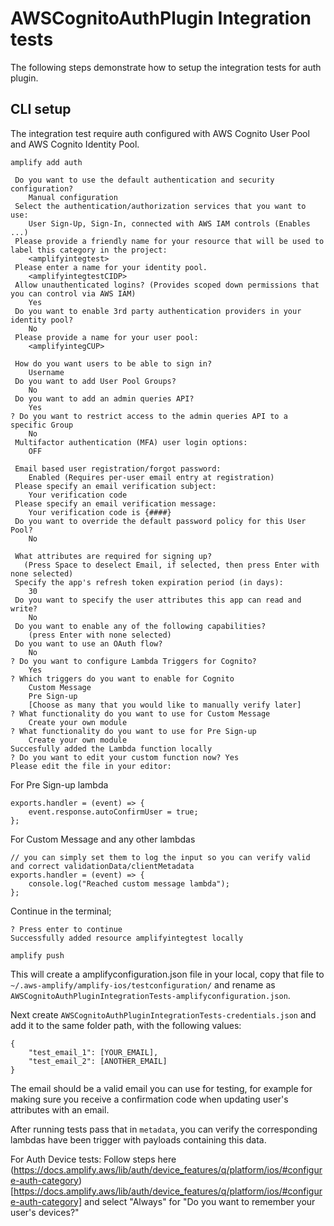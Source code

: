 #  AWSCognitoAuthPlugin Integration tests

The following steps demonstrate how to setup the integration tests for auth plugin. 

## CLI setup

The integration test require auth configured with AWS Cognito User Pool and AWS Cognito Identity Pool. 

```
amplify add auth

 Do you want to use the default authentication and security configuration? 
    Manual configuration
 Select the authentication/authorization services that you want to use: 
    User Sign-Up, Sign-In, connected with AWS IAM controls (Enables ...)
 Please provide a friendly name for your resource that will be used to label this category in the project: 
    <amplifyintegtest>
 Please enter a name for your identity pool. 
    <amplifyintegtestCIDP>
 Allow unauthenticated logins? (Provides scoped down permissions that you can control via AWS IAM) 
    Yes
 Do you want to enable 3rd party authentication providers in your identity pool? 
    No
 Please provide a name for your user pool: 
    <amplifyintegCUP>

 How do you want users to be able to sign in? 
    Username
 Do you want to add User Pool Groups? 
    No
 Do you want to add an admin queries API? 
    Yes
? Do you want to restrict access to the admin queries API to a specific Group 
    No
 Multifactor authentication (MFA) user login options: 
    OFF
 
 Email based user registration/forgot password: 
    Enabled (Requires per-user email entry at registration)
 Please specify an email verification subject: 
    Your verification code
 Please specify an email verification message: 
    Your verification code is {####}
 Do you want to override the default password policy for this User Pool? 
    No
 
 What attributes are required for signing up? 
   (Press Space to deselect Email, if selected, then press Enter with none selected)
 Specify the app's refresh token expiration period (in days): 
    30
 Do you want to specify the user attributes this app can read and write? 
    No
 Do you want to enable any of the following capabilities?
    (press Enter with none selected)
 Do you want to use an OAuth flow? 
    No
? Do you want to configure Lambda Triggers for Cognito? 
    Yes
? Which triggers do you want to enable for Cognito
    Custom Message
    Pre Sign-up
    [Choose as many that you would like to manually verify later]
? What functionality do you want to use for Custom Message
    Create your own module
? What functionality do you want to use for Pre Sign-up 
    Create your own module
Succesfully added the Lambda function locally
? Do you want to edit your custom function now? Yes
Please edit the file in your editor: 
```

For Pre Sign-up lambda

```
exports.handler = (event) => {
    event.response.autoConfirmUser = true;
};
```

For Custom Message and any other lambdas

```
// you can simply set them to log the input so you can verify valid and correct validationData/clientMetadata
exports.handler = (event) => {
    console.log("Reached custom message lambda"); 
};
```

Continue in the terminal;

```
? Press enter to continue
Successfully added resource amplifyintegtest locally

amplify push
```

This will create a amplifyconfiguration.json file in your local, copy that file to `~/.aws-amplify/amplify-ios/testconfiguration/` and rename as `AWSCognitoAuthPluginIntegrationTests-amplifyconfiguration.json`.

Next create `AWSCognitoAuthPluginIntegrationTests-credentials.json` and add it to the same folder path, with the following values:

```
{
    "test_email_1": [YOUR_EMAIL],
    "test_email_2": [ANOTHER_EMAIL]
}
```

The email should be a valid email you can use for testing, for example for making sure you receive a confirmation code when updating user's attributes with an email.

After running tests pass that in `metadata`, you can verify the corresponding lambdas have been trigger with payloads containing this data.

For Auth Device tests:
Follow steps here (https://docs.amplify.aws/lib/auth/device_features/q/platform/ios/#configure-auth-category)[https://docs.amplify.aws/lib/auth/device_features/q/platform/ios/#configure-auth-category] and select "Always" for "Do you want to remember your user's devices?"
